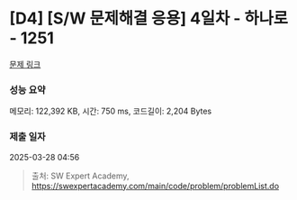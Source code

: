 # [D4] [S/W 문제해결 응용] 4일차 - 하나로 - 1251 

[문제 링크](https://swexpertacademy.com/main/code/problem/problemDetail.do?contestProbId=AV15StKqAQkCFAYD) 

### 성능 요약

메모리: 122,392 KB, 시간: 750 ms, 코드길이: 2,204 Bytes

### 제출 일자

2025-03-28 04:56



> 출처: SW Expert Academy, https://swexpertacademy.com/main/code/problem/problemList.do